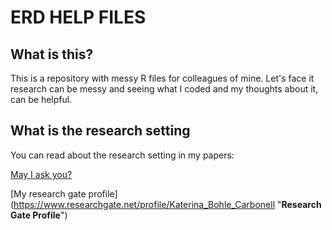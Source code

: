 # ERD HELP FILES

## What is this?
This is a repository with messy R files for colleagues of mine. Let's face it research can be messy and seeing what I coded and my thoughts about it, can be helpful. 

## What is the research setting
You can read about the research setting in my papers:

[May I ask you?](https://www.researchgate.net/publication/322600268_May_I_ask_you?ev=prf_ov_fet_res&_iepl%5BviewId%5D=BmKo1NaNVB5Mr29VrCLtlHMDe2ibe18vhzzk&_iepl%5Bcontexts%5D%5B0%5D=prfhpi&_iepl%5Bdata%5D%5BstandardItemCount%5D=3&_iepl%5Bdata%5D%5BuserSelectedItemCount%5D=0&_iepl%5Bdata%5D%5BtopHighlightCount%5D=2&_iepl%5Bdata%5D%5BstandardItemIndex%5D=1&_iepl%5Bdata%5D%5BstandardItem1of3%5D=1&_iepl%5BtargetEntityId%5D=PB%3A322600268&_iepl%5BinteractionType%5D=publicationTitle "**May I ask you**")

[My research gate profile] (https://www.researchgate.net/profile/Katerina_Bohle_Carbonell "**Research Gate Profile**")
